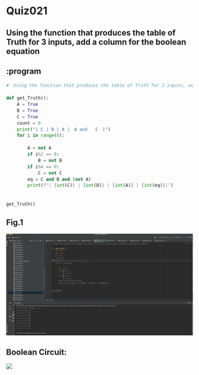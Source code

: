 # Quiz021

## Using the function that produces the table of Truth for 3 inputs, add a column for the boolean equation

## :program
```.py
#　Using the function that produces the table of Truth for 3 inputs, add a column for the boolean equation

def get_Truth():
    A = True
    B = True
    C = True
    count = 0
    print("| C | B | A |　A and   C　|")
    for i in range(8):

        A = not A
        if i%2 == 0:
            B = not B
        if i%4 == 0:
            C = not C
        eq = C and B and (not A)
        print(f"| {int(C)} | {int(B)} | {int(A)} | {int(eq)}|")


get_Truth()

```

## Fig.1
![](quiz021.png)

## Boolean Circuit:
![](quiz010_flow.jpg)


